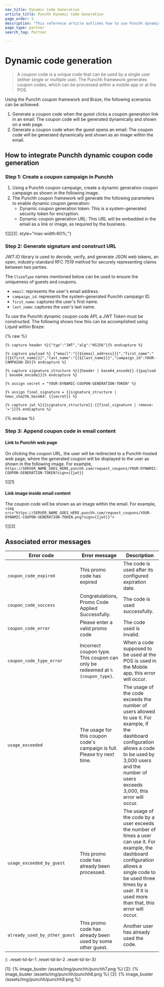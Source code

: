 ```yaml
---
nav_title: Dynamic Code Generation
article_title: Punchh Dynamic Code Generation
page_order: 5
description: "This reference article outlines how to use Punchh dynamic code generation in Braze."
page_type: partner
search_tag: Partner

---
```


# Dynamic code generation

> A coupon code is a unique code that can be used by a single user (either single or multiple use). The Punchh framework generates coupon codes, which can be processed within a mobile app or at the POS.

Using the Punchh coupon framework and Braze, the following scenarios can be achieved:
1. Generate a coupon code when the guest clicks a coupon generation link in an email: The coupon code will be generated dynamically and shown on a web page.
2. Generate a coupon code when the guest opens an email: The coupon code will be generated dynamically and shown as an image within the email.

## How to integrate Punchh dynamic coupon code generation

### Step 1: Create a coupon campaign in Punchh

1. Using a Punchh coupon campaign, create a dynamic generation coupon campaign as shown in the following image.
2. The Punchh coupon framework will generate the following parameters to enable dynamic coupon generation: 
    - Dynamic coupon generation token: This is a system-generated security token for encryption.
    - Dynamic coupon generation URL: This URL will be embedded in the email as a link or image, as required by the business.

![][2]{: style="max-width:60%;"}    

### Step 2: Generate signature and construct URL

JWT.IO library is used to decode, verify, and generate JSON web tokens, an open, industry-standard RFC 7519 method for securely representing claims between two parties. 

The `ClaimType` names mentioned below can be used to ensure the uniqueness of guests and coupons.
- `email`: represents the user's email address. 
- `campaign_id`: represents the system-generated Punchh campaign ID. 
- `first_name`: captures the user's first name. 
- `last_name`: captures the user's last name.

To use the Punchh dynamic coupon code API, a JWT Token must be constructed. The following shows how this can be accomplished using Liquid within Braze:

{% raw %}
```liquid
{% capture header %}{"typ":"JWT","alg":"HS256"}{% endcapture %}

{% capture payload %} {"email":"{{${email_address}}}","first_name":"{{${first_name}}}","last_name":"{{${last_name}}}","campaign_id":YOUR-CAMPAIGN-ID}{% endcapture %}

{% capture signature_structure %}{{header | base64_encode}}.{{payload | base64_encode}}{% endcapture %}

{% assign secret = "YOUR-DYNAMIC-COUPON-GENERATION-TOKEN" %}

{% assign final_signature = {{signature_structure | hmac_sha256_base64: {{secret}} %}

{% capture jwt %}{{signature_structure}}.{{final_signature | remove: '='}}{% endcapture %}
```
{% endraw %} 
### Step 3: Append coupon code in email content

#### Link to Punchh web page

On clicking the coupon URL, the user will be redirected to a Punchh-hosted web page, where the generated coupon will be displayed to the user as shown in the following image. For example,
`https://SERVER_NAME_GOES_HERE.punchh.com/request_coupons/YOUR-DYNAMIC-COUPON-GENERATION-TOKEN?sign={{jwt}}`

![][1]

#### Link image inside email content

The coupon code will be shown as an image within the email. For example,
`<img src="https://SERVER_NAME_GOES_HERE.punchh.com/request_coupons/YOUR-DYNAMIC-COUPON-GENERATION-TOKEN.png?sign={{jwt}}">`

![][3]

## Associated error messages

| Error code | Error message | Description |
| --- | --- | --- |
| `coupon_code_expired` | This promo code has expired | The code is used after its configured expiration date. |
| `coupon_code_success` | Congratulations, Promo Code Applied Successfully. | The code is used successfully. |
| `coupon_code_error` | Please enter a valid promo code | The code used is invalid. |
| `coupon_code_type_error` | Incorrect coupon type. This coupon can only be redeemed at `%{coupon_type}`. | When a code supposed to be used at the POS is used in the Mobile app, this error will occur. |
| `usage_exceeded` | The usage for this coupon code's campaign is full. Please try next time. | The usage of the code exceeds the number of users allowed to use it. For example, if the dashboard configuration allows a code to be used by 3,000 users and the number of users exceeds 3,000, this error will occur. |
| `usage_exceeded_by_guest` | This promo code has already been processed. | The usage of the code by a user exceeds the number of times a user can use it. For example, the dashboard configuration allows a single code to be used three times by a user. If it is used more than that, this error will occur. |
| `already_used_by_other_guest` | This promo code has already been used by some other guest. | Another user has already used the code. |
{: .reset-td-br-1 .reset-td-br-2 .reset-td-br-3}

[1]: {% image_buster /assets/img/punchh/punchh7.png %}
[2]: {% image_buster /assets/img/punchh/punchh8.png %}
[3]: {% image_buster /assets/img/punchh/punchh9.png %}